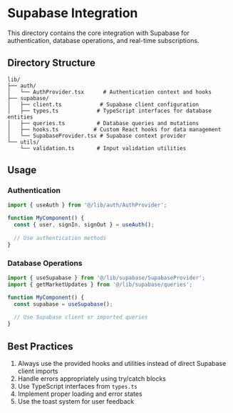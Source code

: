 
# Supabase Integration

This directory contains the core integration with Supabase for authentication, database operations, and real-time subscriptions.

## Directory Structure

```
lib/
├── auth/
│   └── AuthProvider.tsx      # Authentication context and hooks
├── supabase/
│   ├── client.ts            # Supabase client configuration
│   ├── types.ts            # TypeScript interfaces for database entities
│   ├── queries.ts          # Database queries and mutations
│   ├── hooks.ts           # Custom React hooks for data management
│   └── SupabaseProvider.tsx # Supabase context provider
└── utils/
    └── validation.ts       # Input validation utilities
```

## Usage

### Authentication

```typescript
import { useAuth } from '@/lib/auth/AuthProvider';

function MyComponent() {
  const { user, signIn, signOut } = useAuth();
  
  // Use authentication methods
}
```

### Database Operations

```typescript
import { useSupabase } from '@/lib/supabase/SupabaseProvider';
import { getMarketUpdates } from '@/lib/supabase/queries';

function MyComponent() {
  const supabase = useSupabase();
  
  // Use Supabase client or imported queries
}
```

## Best Practices

1. Always use the provided hooks and utilities instead of direct Supabase client imports
2. Handle errors appropriately using try/catch blocks
3. Use TypeScript interfaces from `types.ts`
4. Implement proper loading and error states
5. Use the toast system for user feedback
